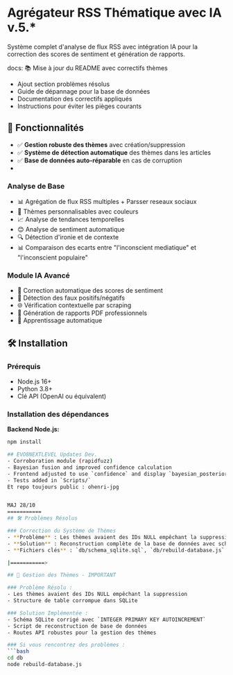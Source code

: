 # Agrégateur RSS Thématique avec IA v.5.*

Système complet d'analyse de flux RSS avec intégration IA pour la correction des scores de sentiment et génération de rapports.

docs: 📚 Mise à jour du README avec correctifs thèmes

- Ajout section problèmes résolus
- Guide de dépannage pour la base de données
- Documentation des correctifs appliqués
- Instructions pour éviter les pièges courants

## 🚀 Fonctionnalités
- ✅ **Gestion robuste des thèmes** avec création/suppression
- ✅ **Système de détection automatique** des thèmes dans les articles
- ✅ **Base de données auto-réparable** en cas de corruption
- 
### Analyse de Base
- 📊 Agrégation de flux RSS multiples + Parsser reseaux sociaux
- 🎨 Thèmes personnalisables avec couleurs
- 📈 Analyse de tendances temporelles
- 😊 Analyse de sentiment automatique
- 🔍 Détection d'ironie et de contexte
- 📊 Comparaison des ecarts entre "l'inconscient mediatique" et "l'inconscient populaire" 

### Module IA Avancé
- 🤖 Correction automatique des scores de sentiment
- 🎯 Détection des faux positifs/négatifs
- 🌐 Vérification contextuelle par scraping
- 📄 Génération de rapports PDF professionnels
- 🔄 Apprentissage automatique

## 🛠 Installation

### Prérequis
- Node.js 16+
- Python 3.8+
- Clé API (OpenAI ou équivalent)

### Installation des dépendances

**Backend Node.js:**
```bash
npm install

## EVO8NEXTLEVEL Updates Dev.
- Corroboration module (rapidfuzz)
- Bayesian fusion and improved confidence calculation
- Frontend adjusted to use `confidence` and display `bayesian_posterior`
- Tests added in `Scripts/`
Et repo toujours public : ohenri-jpg


MAJ 28/10
===========
## 🛠️ Problèmes Résolus

### Correction du Système de Thèmes
- **Problème** : Les thèmes avaient des IDs NULL empêchant la suppression
- **Solution** : Reconstruction complète de la base de données avec schéma corrigé
- **Fichiers clés** : `db/schema_sqlite.sql`, `db/rebuild-database.js`

|===========>

## 🎯 Gestion des Thèmes - IMPORTANT

### Problème Résolu :
- Les thèmes avaient des IDs NULL empêchant la suppression
- Structure de table corrompue dans SQLite

### Solution Implémentée :
- Schéma SQLite corrigé avec `INTEGER PRIMARY KEY AUTOINCREMENT`
- Script de reconstruction de base de données
- Routes API robustes pour la gestion des thèmes

### Si vous rencontrez des problèmes :
```bash
cd db
node rebuild-database.js
